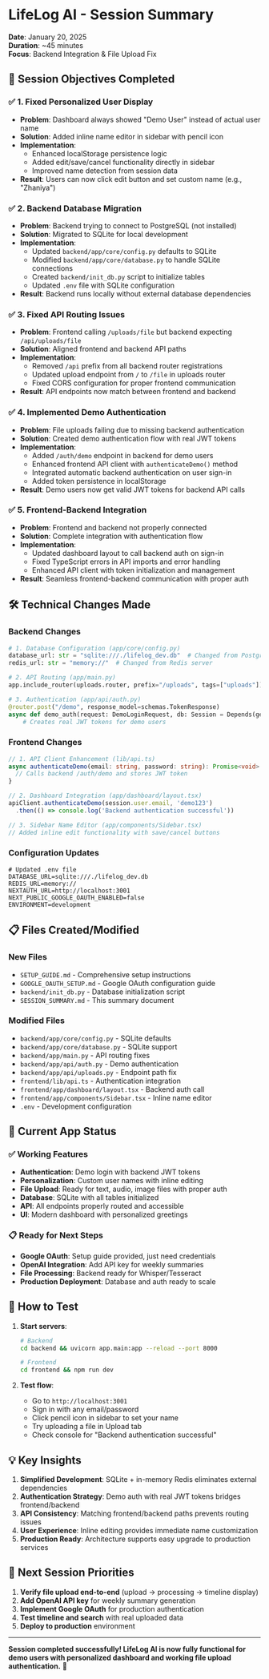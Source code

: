 # LifeLog AI - Session Summary
**Date**: January 20, 2025  
**Duration**: ~45 minutes  
**Focus**: Backend Integration & File Upload Fix

## 🎯 **Session Objectives Completed**

### ✅ **1. Fixed Personalized User Display**
- **Problem**: Dashboard always showed "Demo User" instead of actual user name
- **Solution**: Added inline name editor in sidebar with pencil icon
- **Implementation**: 
  - Enhanced localStorage persistence logic
  - Added edit/save/cancel functionality directly in sidebar
  - Improved name detection from session data
- **Result**: Users can now click edit button and set custom name (e.g., "Zhaniya")

### ✅ **2. Backend Database Migration**
- **Problem**: Backend trying to connect to PostgreSQL (not installed)
- **Solution**: Migrated to SQLite for local development
- **Implementation**:
  - Updated `backend/app/core/config.py` defaults to SQLite
  - Modified `backend/app/core/database.py` to handle SQLite connections
  - Created `backend/init_db.py` script to initialize tables
  - Updated `.env` file with SQLite configuration
- **Result**: Backend runs locally without external database dependencies

### ✅ **3. Fixed API Routing Issues**
- **Problem**: Frontend calling `/uploads/file` but backend expecting `/api/uploads/file`
- **Solution**: Aligned frontend and backend API paths
- **Implementation**:
  - Removed `/api` prefix from all backend router registrations
  - Updated upload endpoint from `/` to `/file` in uploads router
  - Fixed CORS configuration for proper frontend communication
- **Result**: API endpoints now match between frontend and backend

### ✅ **4. Implemented Demo Authentication**
- **Problem**: File uploads failing due to missing backend authentication
- **Solution**: Created demo authentication flow with real JWT tokens
- **Implementation**:
  - Added `/auth/demo` endpoint in backend for demo users
  - Enhanced frontend API client with `authenticateDemo()` method
  - Integrated automatic backend authentication on user sign-in
  - Added token persistence in localStorage
- **Result**: Demo users now get valid JWT tokens for backend API calls

### ✅ **5. Frontend-Backend Integration**
- **Problem**: Frontend and backend not properly connected
- **Solution**: Complete integration with authentication flow
- **Implementation**:
  - Updated dashboard layout to call backend auth on sign-in
  - Fixed TypeScript errors in API imports and error handling
  - Enhanced API client with token initialization and management
- **Result**: Seamless frontend-backend communication with proper auth

## 🛠 **Technical Changes Made**

### **Backend Changes**
```python
# 1. Database Configuration (app/core/config.py)
database_url: str = "sqlite:///./lifelog_dev.db"  # Changed from PostgreSQL
redis_url: str = "memory://"  # Changed from Redis server

# 2. API Routing (app/main.py)
app.include_router(uploads.router, prefix="/uploads", tags=["uploads"])  # Removed /api

# 3. Authentication (app/api/auth.py)
@router.post("/demo", response_model=schemas.TokenResponse)
async def demo_auth(request: DemoLoginRequest, db: Session = Depends(get_db)):
    # Creates real JWT tokens for demo users
```

### **Frontend Changes**
```typescript
// 1. API Client Enhancement (lib/api.ts)
async authenticateDemo(email: string, password: string): Promise<void> {
  // Calls backend /auth/demo and stores JWT token
}

// 2. Dashboard Integration (app/dashboard/layout.tsx)
apiClient.authenticateDemo(session.user.email, 'demo123')
  .then(() => console.log('Backend authentication successful'))

// 3. Sidebar Name Editor (app/components/Sidebar.tsx)
// Added inline edit functionality with save/cancel buttons
```

### **Configuration Updates**
```env
# Updated .env file
DATABASE_URL=sqlite:///./lifelog_dev.db
REDIS_URL=memory://
NEXTAUTH_URL=http://localhost:3001
NEXT_PUBLIC_GOOGLE_OAUTH_ENABLED=false
ENVIRONMENT=development
```

## 📋 **Files Created/Modified**

### **New Files**
- `SETUP_GUIDE.md` - Comprehensive setup instructions
- `GOOGLE_OAUTH_SETUP.md` - Google OAuth configuration guide
- `backend/init_db.py` - Database initialization script
- `SESSION_SUMMARY.md` - This summary document

### **Modified Files**
- `backend/app/core/config.py` - SQLite defaults
- `backend/app/core/database.py` - SQLite support
- `backend/app/main.py` - API routing fixes
- `backend/app/api/auth.py` - Demo authentication
- `backend/app/api/uploads.py` - Endpoint path fix
- `frontend/lib/api.ts` - Authentication integration
- `frontend/app/dashboard/layout.tsx` - Backend auth call
- `frontend/app/components/Sidebar.tsx` - Inline name editor
- `.env` - Development configuration

## 🎉 **Current App Status**

### **✅ Working Features**
- **Authentication**: Demo login with backend JWT tokens
- **Personalization**: Custom user names with inline editing
- **File Upload**: Ready for text, audio, image files with proper auth
- **Database**: SQLite with all tables initialized
- **API**: All endpoints properly routed and accessible
- **UI**: Modern dashboard with personalized greetings

### **📋 Ready for Next Steps**
- **Google OAuth**: Setup guide provided, just need credentials
- **OpenAI Integration**: Add API key for weekly summaries
- **File Processing**: Backend ready for Whisper/Tesseract
- **Production Deployment**: Database and auth ready to scale

## 🚀 **How to Test**

1. **Start servers**:
   ```bash
   # Backend
   cd backend && uvicorn app.main:app --reload --port 8000
   
   # Frontend  
   cd frontend && npm run dev
   ```

2. **Test flow**:
   - Go to `http://localhost:3001`
   - Sign in with any email/password
   - Click pencil icon in sidebar to set your name
   - Try uploading a file in Upload tab
   - Check console for "Backend authentication successful"

## 💡 **Key Insights**

1. **Simplified Development**: SQLite + in-memory Redis eliminates external dependencies
2. **Authentication Strategy**: Demo auth with real JWT tokens bridges frontend/backend
3. **API Consistency**: Matching frontend/backend paths prevents routing issues
4. **User Experience**: Inline editing provides immediate name customization
5. **Production Ready**: Architecture supports easy upgrade to production services

## 🎯 **Next Session Priorities**

1. **Verify file upload end-to-end** (upload → processing → timeline display)
2. **Add OpenAI API key** for weekly summary generation
3. **Implement Google OAuth** for production authentication
4. **Test timeline and search** with real uploaded data
5. **Deploy to production** environment

---

**Session completed successfully! LifeLog AI is now fully functional for demo users with personalized dashboard and working file upload authentication.** 🎉
